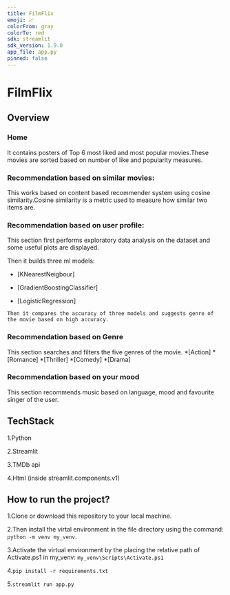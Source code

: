 ```yaml
---
title: FilmFlix
emoji: 📈
colorFrom: gray
colorTo: red
sdk: streamlit
sdk_version: 1.9.0
app_file: app.py
pinned: false
---
```


# FilmFlix

## Overview 
   ### Home
   It contains posters of Top 6 most liked and most popular movies.These movies are sorted based on number of like and popularity measures.
       
   ### Recommendation based on similar movies:
   This works based on content based recommender system using cosine similarity.Cosine similarity is a metric used to measure how similar two items are.
       
   ### Recommendation based on user profile:
   This section first performs exploratory data analysis on the dataset and some useful plots are displayed. 
   
   Then it builds three ml models:
   
   * [KNearestNeigbour]
   
   * [GradientBoostingClassifier]
   
   * [LogisticRegression]
   
    Then it compares the accuracy of three models and suggests genre of the movie based on high accuracy.
             
   ### Recommendation based on Genre
   This section searches and filters the five genres of the movie.
   *[Action]
   *[Romance]
   *[Thriller]
   *[Comedy]
   *[Drama]
            
 ### Recommendation based on your mood
 This section recommends music based on language, mood and favourite singer of the user.
       
 ## TechStack
 
 1.Python
 
 2.Streamlit
 
 3.TMDb api
 
 4.Html (inside streamlit.components.v1)
          
## How to run the project?

1.Clone or download this repository to your local machine.

2.Then install the virtal environment in the file directory using the command:
  `python -m venv my_venv`.

3.Activate the virtual environment by the placing the relative path of Activate.ps1 in my_venv:
  `my_venv\Scripts\Activate.ps1`

4.`pip install -r requirements.txt`

5.`streamlit run app.py`

              
              
              
       
       
   
   
